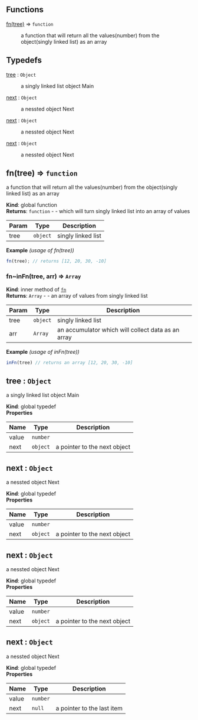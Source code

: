 ## Functions

<dl>
<dt><a href="#fn">fn(tree)</a> ⇒ <code>function</code></dt>
<dd><p>a function that will return all the values(number) from the object(singly linked list) as an array</p>
</dd>
</dl>

## Typedefs

<dl>
<dt><a href="#tree">tree</a> : <code>Object</code></dt>
<dd><p>a singly linked list object Main</p>
</dd>
<dt><a href="#next">next</a> : <code>Object</code></dt>
<dd><p>a nessted object Next</p>
</dd>
<dt><a href="#next">next</a> : <code>Object</code></dt>
<dd><p>a nessted object Next</p>
</dd>
<dt><a href="#next">next</a> : <code>Object</code></dt>
<dd><p>a nessted object Next</p>
</dd>
</dl>

<a name="fn"></a>

## fn(tree) ⇒ <code>function</code>
a function that will return all the values(number) from the object(singly linked list) as an array

**Kind**: global function  
**Returns**: <code>function</code> - - which will turn singly linked list into an array of values  

| Param | Type | Description |
| --- | --- | --- |
| tree | <code>object</code> | singly linked list |

**Example** *(usage of fn(tree))*  
```js
fn(tree); // returns [12, 20, 30, -10]
```
<a name="fn..inFn"></a>

### fn~inFn(tree, arr) ⇒ <code>Array</code>
**Kind**: inner method of [<code>fn</code>](#fn)  
**Returns**: <code>Array</code> - - an array of values from singly linked list  

| Param | Type | Description |
| --- | --- | --- |
| tree | <code>object</code> | singly linked list |
| arr | <code>Array</code> | an accumulator which will collect data as an array |

**Example** *(usage of inFn(tree))*  
```js
inFn(tree) // returns an array [12, 20, 30, -10]
```
<a name="tree"></a>

## tree : <code>Object</code>
a singly linked list object Main

**Kind**: global typedef  
**Properties**

| Name | Type | Description |
| --- | --- | --- |
| value | <code>number</code> |  |
| next | <code>object</code> | a pointer to the next object |

<a name="next"></a>

## next : <code>Object</code>
a nessted object Next

**Kind**: global typedef  
**Properties**

| Name | Type | Description |
| --- | --- | --- |
| value | <code>number</code> |  |
| next | <code>object</code> | a pointer to the next object |

<a name="next"></a>

## next : <code>Object</code>
a nessted object Next

**Kind**: global typedef  
**Properties**

| Name | Type | Description |
| --- | --- | --- |
| value | <code>number</code> |  |
| next | <code>object</code> | a pointer to the next object |

<a name="next"></a>

## next : <code>Object</code>
a nessted object Next

**Kind**: global typedef  
**Properties**

| Name | Type | Description |
| --- | --- | --- |
| value | <code>number</code> |  |
| next | <code>null</code> | a pointer to the last item |

